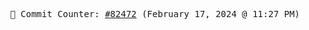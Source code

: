 <p align="center">
    <samp>
        📮 Commit Counter: <a href="https://github.com/Javascript-void0/Javascript-void0/commits/main">#82472</a> (February 17, 2024 @ 11:27 PM)
    </samp>
</p>